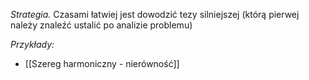 _Strategia._ Czasami łatwiej jest dowodzić tezy silniejszej (którą pierwej należy znaleźć ustalić po analizie problemu)

_Przykłady:_
- [[Szereg harmoniczny - nierówność]]
